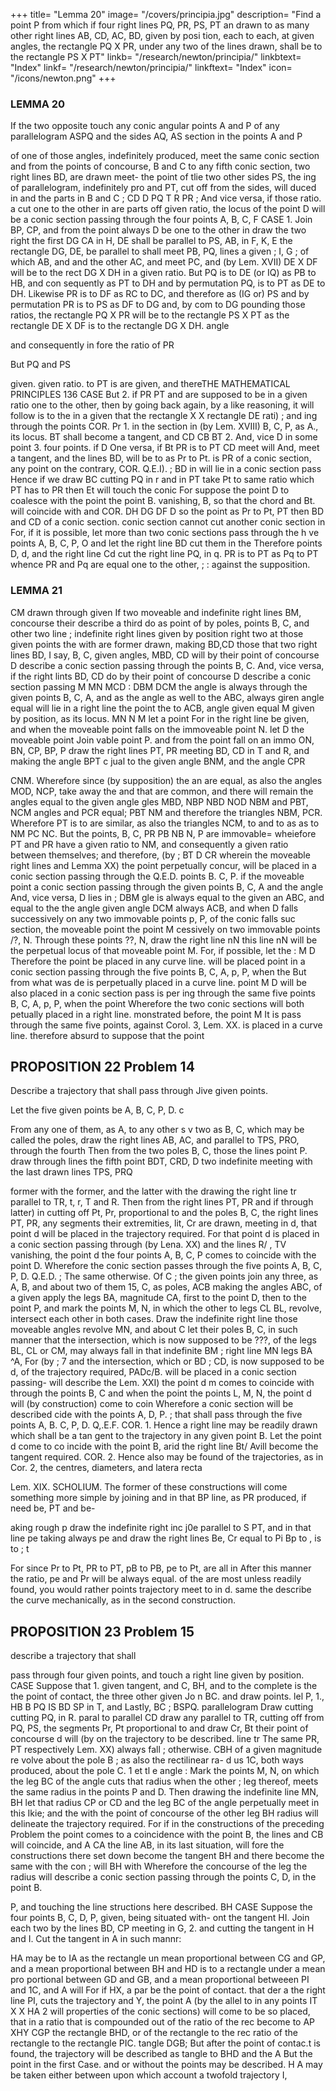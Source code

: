 +++
title= "Lemma 20"
image= "/covers/principia.jpg"
description= "Find a point P from which if four right lines PQ, PR, PS, PT an  drawn to as many other right lines AB, CD, AC, BD, given by posi tion, each to each, at given angles, the rectangle PQ X PR, under any two of the lines drawn, shall be to the rectangle PS X PT"
linkb= "/research/newton/principia/"
linkbtext= "Index"
linkf= "/research/newton/principia/"
linkftext= "Index"
icon= "/icons/newton.png"
+++

### LEMMA 20

If the two opposite touch any conic angular points A and P of any parallelogram ASPQ
and the sides AQ, AS
section in the points A and P

of one of those angles, indefinitely produced, meet the same conic section
and from the points of concourse, B and C to any fifth
conic section, two right lines BD,
are drawn meet-
the
point
of
tlie two other sides PS,
the
ing
of
parallelogram, indefinitely pro
and PT, cut off from the sides, will
duced in
and
the parts
in
B and C
;
CD
D
PQ
T
R
PR
;
And vice versa, if those
ratio.
a
cut
one
to
the
other
in
are
parts
off
given ratio, the locus of the point
D will be a conic section passing through the four points A, B, C, F
CASE 1. Join BP, CP, and from the point
always
D
be one to the other in
draw the two right
the
first
DG
CA
in
H,
DE
shall be parallel to
PS, AB, in F, K,
E
the rectangle
DG, DE,
be parallel to
shall
meet PB, PQ,
lines
a given
;
I,
G
;
of which
AB, and
and the other
AC, and meet PC,
and (by Lem. XVII)
DE X DF
will be to the rect
DG X DH in a given ratio. But
PQ is to DE (or IQ) as PB to HB, and con
sequently as PT to DH and by permutation PQ, is to PT as DE to
DH. Likewise PR is to DF as RC to DC, and therefore as (IG or) PS
and by permutation PR is to PS as DF to DG and, by com
to DG
pounding those ratios, the rectangle PQ X PR will be to the rectangle
PS X PT as the rectangle DE X DF is to the rectangle DG X DH.
angle

and consequently in
fore the ratio of
PR

But PQ and PS

given.
given ratio.
to
PT
is
are given, and thereTHE MATHEMATICAL PRINCIPLES
136
CASE
But
2.
if
PR
PT
and
are supposed to be in a given ratio one to
the other, then by going back again, by a like reasoning, it will follow
is to the
in a given
that the rectangle
X
X
rectangle
DE
rati)
;
and
ing through the points
COR.
Pr
1.
in the
section in
(by
Lem. XVIII)
B, C, P, as
A.,
its locus.
BT
shall
become a tangent, and
CD
CB
BT
2.
And, vice
D
in
some point
3.
four points.
if
D
One
versa, if
Bt
PR
is to
PT
CD meet
will And,
meet
a tangent, and the lines BD,
will be to
as Pr to Pt.
is
PR
of a conic section,
any point
on the contrary,
COR.
Q.E.I).
;
BD
in
will lie in a conic section pass
Hence if we draw BC cutting PQ in r and in PT take Pt to
same ratio which PT has to PR then Et will touch the conic
For suppose the point D to coalesce with the point
the point B.
vanishing,
B, so that the chord
and Bt.
will coincide with
and
COR.
DH
DG
DF
D
so the point
as
Pr
to Pt,
PT
then BD
and
CD
of a conic section.
conic section cannot cut another conic section in
For,
if it is possible, let
more than
two conic sections pass through the
h ve points A, B, C, P, O and let the right line BD cut them in the
Therefore
points D, d, and the right line Cd cut the right line PQ, in q.
PR is to PT as Pq to PT whence PR and Pq are equal one to the other,
;
:
against the supposition.

### LEMMA 21

CM
drawn through given
If two moveable and indefinite right lines BM,
concourse
their
describe a third
do
as
point of
by
poles,
points B, C,
and
other
two
line
;
indefinite right lines
given by position
right
two
at those given points
the
with
are
former
drawn, making
BD,CD
those
that
two right lines BD,
I
say,
B, C, given angles, MBD,
CD will by their point of concourse D describe a conic section passing
through the points B, C. And, vice versa, if the right lints BD, CD
do by their point of concourse D describe a conic section passing
M
MN
MCD
:
DBM
DCM
the angle
is always
through the given points B, C, A, and
as
the angle
as
well
to
the
ABC,
always
giren angle
equal
will lie in a right line
the point
the
to
ACB,
angle
given
equal
M
given by position, as
its locus.
MN
N
M
let a point
For in the right line
be given, and when the moveable point
falls on the immoveable point N. let
D
the moveable point
Join
vable point P.
and from the point
fall
on an
immo
ON, BN, CP, BP,
P draw the right lines
PT, PR meeting BD, CD in T and R,
and making the angle BPT c jual to the
given angle BNM, and the angle CPR

CNM. Wherefore since (by supposition) the an
are equal, as also the angles MOD, NCP, take away the
and
that are common, and there will remain the angles
equal to the given angle
gles
MBD, NBP
NBD
NOD
NBM and PBT, NCM
angles
and
PCR equal;
PBT
NM
and therefore the triangles NBM,
PCR. Wherefore PT is to
are similar, as also the triangles NCM,
to
and
to
as
as
to
NM
PC NC. But the points, B, C,
PR
PB NB
N, P are immovable= wheiefore PT and PR have a given ratio to NM,
and consequently a given ratio between themselves; and therefore, (by
;
BT
D
CR
wherein the moveable right lines
and
Lemma XX) the point
perpetually concur, will be placed in a conic section passing through the
Q.E.D.
points B. C, P.
if the moveable point
a conic section passing through
the given points B, C, A
and the angle
And, vice versa,
D
lies in
;
DBM
gle
is
always equal to the given an
ABC, and
equal to the
the angle
given angle
DCM
always
ACB, and when
D falls successively on any
two immovable points p, P, of the conic
falls suc
section, the moveable point
the point
M
cessively on two immovable points /?, N.
Through these points ??, N, draw the right line nN this line nN will be
the perpetual locus of that moveable point M.
For, if possible, let the
:
M
D
Therefore the point
be placed in any curve line.
will be placed
point
in a conic section passing through the five points B, C, A, p, P, when the
But from what was de
is perpetually placed in a curve line.
point
M
D
will be also placed in a conic section pass
is per
ing through the same five points B, C, A, p, P, when the point
Wherefore the two conic sections will both
petually placed in a right line.
monstrated before, the point
M
It is
pass through the same five points, against Corol. 3, Lem. XX.
is placed in a curve line.
therefore absurd to suppose that the point

## PROPOSITION 22 Problem 14

Describe a trajectory that shall pass through Jive given points.

Let the five given points be A, B, C, P, D. c

From any one
of them, as A, to any other
s
v
two as B, C, which may be called the poles,
draw the right lines AB, AC, and parallel to
TPS, PRO, through the fourth
Then from the two poles B, C,
those the lines
point P.
draw through
lines
the fifth point
BDT, CRD,
D
two indefinite
meeting with the
last
drawn
lines
TPS,
PRQ

former with the former, and the latter with the
drawing the right line tr parallel to
TR,
t,
r,
T and R. Then
from the right lines
PT, PR and if through
latter) in
cutting off
Pt, Pr, proportional to
and the poles B, C, the right lines
PT, PR, any segments
their extremities,
lit,
Cr
are drawn,
meeting in d, that point d will be placed in the trajectory required. For
that point d is placed in a conic section passing through
(by Lena.
XX)
and the lines R/ , TV vanishing, the point d
the four points A, B, C, P
comes to coincide with the point D. Wherefore the conic section passes
through the five points A, B, C, P, D. Q.E.D.
;
The same
otherwise.
Of
C
;
the given points join any three, as A, B,
and about two of them 15, C, as poles,
ACB
making the angles ABC,
of a given
apply the legs BA,
magnitude
CA, first to the point D, then to the point P,
and mark the points M, N, in which the other
to
legs
CL
BL,
revolve,
intersect each other in both cases.
Draw
the indefinite right line
those moveable angles revolve
MN,
and
about
C
let
their
poles B, C, in such manner that the intersection, which is now supposed to
be ???, of the legs BL, CL or
CM, may always fall in that indefinite
BM
;
right line
MN
legs BA ^A,
For (by
;
7
and the intersection, which
or
BD
;
CD,
is
now supposed
to be d, of the
trajectory required, PADc/B.
will be placed in a conic section passing-
will describe the
Lem. XXI) the point d
m
comes to coincide with
through the points B, C and when the point
the points L, M, N, the point d will (by construction) come to coin
Wherefore a conic section will be described
cide with the points A, D, P.
;
that shall pass through the five points A, B. C, P, D.
Q,.E.F.
COR. 1. Hence a right line may be readily drawn which shall be a tan
gent to the trajectory in any given point B. Let the point d come to co
incide with the point B, arid the right line Bt/ Avill become the tangent
required.
COR.
2.
Hence
also
may be found
of the trajectories, as in Cor. 2,
the centres, diameters, and latera recta

Lem. XIX.
SCHOLIUM.
The
former of these constructions will
come something more simple by joining
and in that
BP
line,
as
PR
produced, if need be,
PT
and
be-

aking
rough p
draw the indefinite right inc j0e parallel to S
PT, and in that line pe taking always pe
and draw the right lines Be, Cr
equal to Pi
Bp
to
,
is
to
;
t

For since Pr to Pt, PR to PT, pB to PB, pe to Pt, are all in
After this manner the
ratio, pe and Pr will be always equal.
of
the
are
most
unless
readily found,
you would rather
points
trajectory
meet
to
in d.
same
the
describe the curve mechanically, as in the second construction.


## PROPOSITION 23 Problem 15

describe a trajectory that shall

pass through four given points, and
touch a right line given by position.
CASE
Suppose that
1.
given tangent,
and C,
BH, and
to
the
complete
is
the
the point of contact,
the three other given
Jo n BC. and draw
points.
lel
P,
1.,
HB
B
PQ
IS
BD
SP
in
T, and
Lastly,
BC
;
BSPQ.
parallelogram
Draw
cutting
cutting PQ, in R.
paral
to
parallel
CD
draw any
parallel to TR, cutting off
from PQ, PS, the segments Pr, Pt proportional to
and draw Cr, Bt their point of concourse d will (by
on the trajectory to be described.
line
tr
The same
PR, PT respectively
Lem. XX) always fall
;
otherwise.
CBH
of a given magnitude re
volve about the pole B ; as also the rectilinear ra-
d us 1C, both ways produced, about the pole C.
1
et
tl
e angle
:
Mark the points M, N, on which the leg BC of
the angle cuts that radius when
the other
;
leg thereof, meets the same radius in the points
P and D. Then drawing the indefinite line MN,
BH
let
that radius
CP
or
CD
and the leg
BC
of the
angle perpetually meet in this Ikie; and the
with the
point of concourse of the other leg
BH
radius will delineate the trajectory required.
For if in the constructions of the preceding Problem the point
comes
to a coincidence with the point B, the lines
and CB will coincide, and
A
CA
the line
AB,
in its last situation, will
fore the constructions there set
down
become the tangent BH and there
become the same with the con
;
will
BH
with
Wherefore the concourse of the leg
the radius will describe a conic section passing through the points C, D,
in the point B.

P, and touching the line
structions here described.
BH
CASE
Suppose the four points B, C, D, P, given, being situated with-
ont the tangent HI.
Join each two by the lines BD, CP meeting in G,
2.
and cutting the tangent in
H
and
I.
Cut
the tangent in
A in such mannr:

HA
may be to IA as the rectangle un
mean proportional between CG and
GP, and a mean proportional between BH
and HD is to a rectangle under a mean pro
portional between GD and GB, and a mean
proportional betweeen PI and 1C, and A will
For if HX, a par
be the point of contact.
that
der a
the right line PI, cuts the trajectory
and Y, the point A (by the
allel to
in
any points
IT
X
X
HA
2
will
properties of the conic sections) will come to be so placed, that
in a ratio that is compounded out of the ratio of the rec
become to
AP
XHY
CGP
the rectangle BHD, or of the rectangle
to the rec
ratio of the rectangle
to the rectangle PIC.
tangle DGB;
But after the point of contac.t is found, the trajectory will be described as
tangle
to
BHD
and the
A
But the point
in the first Case.
and
or without the points
may be described.
H
A may
be taken either between
upon which account a twofold trajectory
I,

